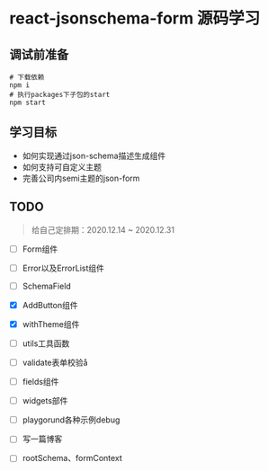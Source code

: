 # react-jsonschema-form 源码学习

## 调试前准备

```shell
# 下载依赖
npm i 
# 执行packages下子包的start
npm start
```

## 学习目标

- 如何实现通过json-schema描述生成组件
- 如何支持可自定义主题
- 完善公司内semi主题的json-form

## TODO

> 给自己定排期：2020.12.14 ~ 2020.12.31

- [ ] Form组件
- [ ] Error以及ErrorList组件
- [ ] SchemaField
- [x] AddButton组件
- [x] withTheme组件
- [ ] utils工具函数
- [ ] validate表单校验å
- [ ] fields组件
- [ ] widgets部件
- [ ] playgorund各种示例debug
- [ ] 写一篇博客
- [ ] rootSchema、formContext

